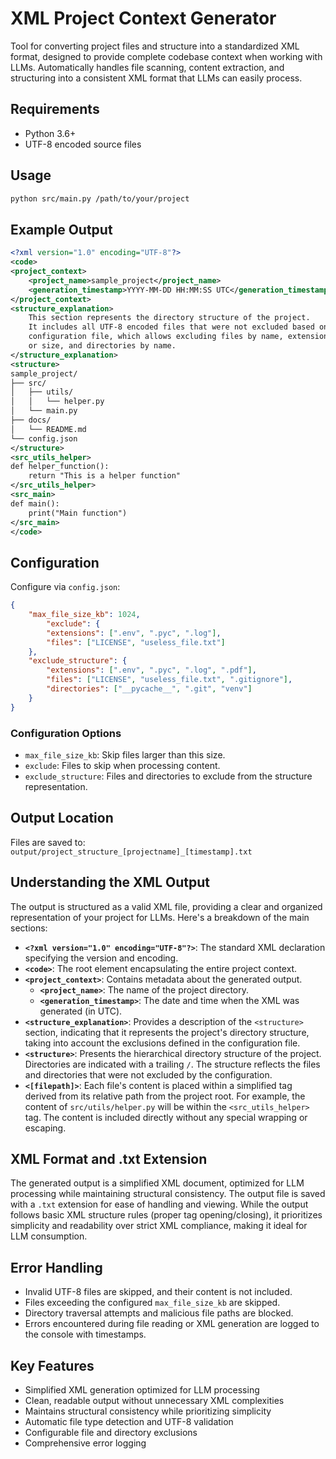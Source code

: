 # XML Project Context Generator

Tool for converting project files and structure into a standardized XML format, designed to provide complete codebase context when working with LLMs. Automatically handles file scanning, content extraction, and structuring into a consistent XML format that LLMs can easily process.

## Requirements
- Python 3.6+
- UTF-8 encoded source files

## Usage
```bash
python src/main.py /path/to/your/project
```

## Example Output
```xml
<?xml version="1.0" encoding="UTF-8"?>
<code>
<project_context>
    <project_name>sample_project</project_name>
    <generation_timestamp>YYYY-MM-DD HH:MM:SS UTC</generation_timestamp>
</project_context>
<structure_explanation>
    This section represents the directory structure of the project.
    It includes all UTF-8 encoded files that were not excluded based on the
    configuration file, which allows excluding files by name, extension,
    or size, and directories by name.
</structure_explanation>
<structure>
sample_project/
├── src/
│   ├── utils/
│   │   └── helper.py
│   └── main.py
├── docs/
│   └── README.md
└── config.json
</structure>
<src_utils_helper>
def helper_function():
    return "This is a helper function"
</src_utils_helper>
<src_main>
def main():
    print("Main function")
</src_main>
</code>
```

## Configuration
Configure via `config.json`:
```json
{
    "max_file_size_kb": 1024,
        "exclude": {
        "extensions": [".env", ".pyc", ".log"],
        "files": ["LICENSE", "useless_file.txt"]
    },
    "exclude_structure": {
        "extensions": [".env", ".pyc", ".log", ".pdf"],
        "files": ["LICENSE", "useless_file.txt", ".gitignore"],
        "directories": ["__pycache__", ".git", "venv"]
    }
}
```

### Configuration Options
- `max_file_size_kb`: Skip files larger than this size.
- `exclude`: Files to skip when processing content.
- `exclude_structure`: Files and directories to exclude from the structure representation.

## Output Location
Files are saved to: `output/project_structure_[projectname]_[timestamp].txt`

## Understanding the XML Output

The output is structured as a valid XML file, providing a clear and organized representation of your project for LLMs. Here's a breakdown of the main sections:

*   **`<?xml version="1.0" encoding="UTF-8"?>`**:  The standard XML declaration specifying the version and encoding.
*   **`<code>`**: The root element encapsulating the entire project context.
*   **`<project_context>`**: Contains metadata about the generated output.
    *   **`<project_name>`**: The name of the project directory.
    *   **`<generation_timestamp>`**: The date and time when the XML was generated (in UTC).
*   **`<structure_explanation>`**: Provides a description of the `<structure>` section, indicating that it represents the project's directory structure, taking into account the exclusions defined in the configuration file.
*   **`<structure>`**: Presents the hierarchical directory structure of the project. Directories are indicated with a trailing `/`. The structure reflects the files and directories that were not excluded by the configuration.
*   **`<[filepath]>`**: Each file's content is placed within a simplified tag derived from its relative path from the project root. For example, the content of `src/utils/helper.py` will be within the `<src_utils_helper>` tag. The content is included directly without any special wrapping or escaping.

## XML Format and .txt Extension

The generated output is a simplified XML document, optimized for LLM processing while maintaining structural consistency. The output file is saved with a `.txt` extension for ease of handling and viewing. While the output follows basic XML structure rules (proper tag opening/closing), it prioritizes simplicity and readability over strict XML compliance, making it ideal for LLM consumption.

## Error Handling
- Invalid UTF-8 files are skipped, and their content is not included.
- Files exceeding the configured `max_file_size_kb` are skipped.
- Directory traversal attempts and malicious file paths are blocked.
- Errors encountered during file reading or XML generation are logged to the console with timestamps.

## Key Features
- Simplified XML generation optimized for LLM processing
- Clean, readable output without unnecessary XML complexities
- Maintains structural consistency while prioritizing simplicity
- Automatic file type detection and UTF-8 validation
- Configurable file and directory exclusions
- Comprehensive error logging